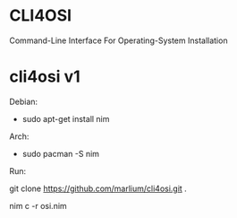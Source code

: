 # CLI4OSI
Command-Line Interface For Operating-System Installation

# cli4osi v1 

Debian:

 - sudo apt-get install nim

Arch:

 - sudo pacman -S nim


Run:

  git clone https://github.com/marlium/cli4osi.git .
  
  nim c -r osi.nim
